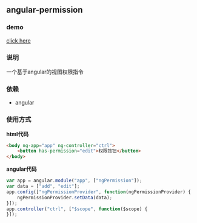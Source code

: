 ## angular-permission

### demo
[click here](https://techjs.cn/demo/angular-components/angular-permission/)

### 说明
一个基于angular的视图权限指令
### 依赖  
- angular 


### 使用方式  

**html代码**  
```html
<body ng-app="app" ng-controller="ctrl">
    <button has-permission="edit">权限按钮</button>
</body>
```

**angular代码**  
```javascript
var app = angular.module("app", ["ngPermission"]);
var data = ["add", "edit"];
app.config(["ngPermissionProvider", function(ngPermissionProvider) {
    ngPermissionProvider.setData(data);
}]);
app.controller("ctrl", ["$scope", function($scope) {
}]);
```